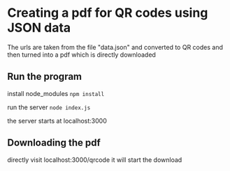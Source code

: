 # Creating a pdf for QR codes using JSON data

The urls are taken from the file "data.json" and converted to QR codes and then turned into a pdf which is directly downloaded

## Run the program

install node_modules
`npm install`

run the server
`node index.js`

the server starts at localhost:3000

## Downloading the pdf
directly visit localhost:3000/qrcode
it will start the download
